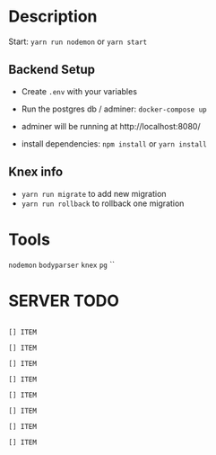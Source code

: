 # Description
Start: `yarn run nodemon` or `yarn start`


## Backend Setup
* Create `.env` with your variables
* Run the postgres db / adminer:  `docker-compose up`
* adminer will be running at http://localhost:8080/

* install dependencies: `npm install` or `yarn install`


## Knex info
* `yarn run migrate` to add new migration
* `yarn run rollback` to rollback one migration



# Tools
`nodemon`
`bodyparser`
`knex`
`pg`
``
# SERVER TODO
```

[] ITEM

[] ITEM

[] ITEM

[] ITEM

[] ITEM

[] ITEM

[] ITEM

[] ITEM

```